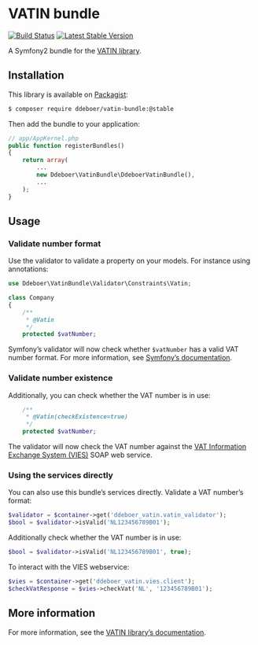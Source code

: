 VATIN bundle
============
[![Build Status](https://travis-ci.org/ddeboer/vatin-bundle.png?branch=master)](https://travis-ci.org/ddeboer/vatin-bundle)
[![Latest Stable Version](https://poser.pugx.org/ddeboer/vatin-bundle/v/stable.png)](https://packagist.org/packages/ddeboer/vatin-bundle)

A Symfony2 bundle for the [VATIN library](https://github.com/ddeboer/vatin).

Installation
------------

This library is available on [Packagist](https://packagist.org/packages/ddeboer/vatin-bundle):

```bash
$ composer require ddeboer/vatin-bundle:@stable
```

Then add the bundle to your application:

```php
// app/AppKernel.php
public function registerBundles()
{
    return array(
        ...
        new Ddeboer\VatinBundle\DdeboerVatinBundle(),
        ...
    );
}
```

Usage
-----

### Validate number format

Use the validator to validate a property on your models. For instance using
annotations:

```php
use Ddeboer\VatinBundle\Validator\Constraints\Vatin;

class Company
{
    /**
     * @Vatin
     */
    protected $vatNumber;
```
Symfony’s validator will now check whether `$vatNumber` has a valid VAT number
format. For more information, see [Symfony’s documentation](http://symfony.com/doc/current/book/validation.html).

### Validate number existence

Additionally, you can check whether the VAT number is in use:

```php
    /**
     * @Vatin(checkExistence=true)
     */
    protected $vatNumber;
```

The validator will now check the VAT number against the
[VAT Information Exchange System (VIES)](http://ec.europa.eu/taxation_customs/vies/faq.html)
SOAP web service.

### Using the services directly

You can also use this bundle’s services directly. Validate a VAT number’s format:

```php
$validator = $container->get('ddeboer_vatin.vatin_validator');
$bool = $validator->isValid('NL123456789B01');
```

Additionally check whether the VAT number is in use:

```php
$bool = $validator->isValid('NL123456789B01', true);
```

To interact with the VIES webservice:

```php
$vies = $container->get('ddeboer_vatin.vies.client');
$checkVatResponse = $vies->checkVat('NL', '123456789B01');
```

More information
----------------

For more information, see the [VATIN library’s documentation](https://github.com/ddeboer/vatin).
